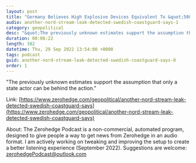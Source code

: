```yaml
---
layout: post
title: "Germany Believes High Explosive Devices Equivalent To &quot;500 Kilograms Of TNT&quot; Used To Destroy Nord Stream"
audio: another-nord-stream-leak-detected-swedish-coastguard-says-1
category: geopolitical
desc: "&quot;The previously unknown estimates support the assumption that only a state actor can be behind the action.&quot;"
duration: 00:06:22
length: 382
datetime: Thu, 29 Sep 2022 13:54:00 +0000
tags: podcast
guid: another-nord-stream-leak-detected-swedish-coastguard-says-0
order: 1
---
```

&quot;The previously unknown estimates support the assumption that only a state actor can be behind the action.&quot;

Link: [https://www.zerohedge.com/geopolitical/another-nord-stream-leak-detected-swedish-coastguard-says](https://www.zerohedge.com/geopolitical/another-nord-stream-leak-detected-swedish-coastguard-says)

About: The Zerohedge Podcast is a non-commercial, automated program, designed to give people a way to get news from Zerohedge in an audio format.  I am actively working on tweaking and improving the setup to create a better listening experience (September 2022).  Suggestions are welcome: [zerohedgePodcast@outlook.com](mailto:zerohedgePodcast@outlook.com)